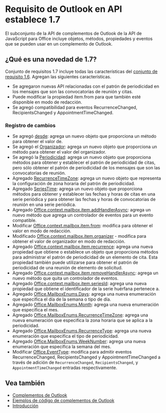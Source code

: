 # <a name="outlook-add-in-api-requirement-set-17"></a>Requisito de Outlook en API establece 1.7

El subconjunto de la API de complementos de Outlook de la API de JavaScript para Office incluye objetos, métodos, propiedades y eventos que se pueden usar en un complemento de Outlook.

## <a name="whats-new-in-17"></a>¿Qué es una novedad de 1.7?

Conjunto de requisitos 1.7 incluye todas las características del [conjunto de requisito 1.6](../requirement-set-1.6/outlook-requirement-set-1.6.md). Agregan las siguientes características.

- Se agregaron nuevas API relacionadas con el patrón de periodicidad en los mensajes que son las convocatorias de reunión y citas.
- Puede modificar la propiedad item.from para que también esté disponible en modo de redacción.
- Se agregó compatibilidad para eventos RecurrenceChanged, RecipientsChanged y AppointmentTimeChanged.

### <a name="change-log"></a>Registro de cambios

- Se agregó [desde](/javascript/api/outlook_1_7/office.from): agrega un nuevo objeto que proporciona un método para obtener el valor de.
- Se agregó el [Organizador](/javascript/api/outlook_1_7/office.organizer): agrega un nuevo objeto que proporciona un método para obtener el valor del organizador.
- Se agregó la [Periodicidad](/javascript/api/outlook_1_7/office.recurrence): agrega un nuevo objeto que proporciona métodos para obtener y establecer el patrón de periodicidad de citas, pero sólo obtener el patrón de periodicidad de los mensajes que son las convocatorias de reunión.
- Agregado [RecurrenceTimeZone](/javascript/api/outlook_1_7/office.recurrencetimezone): agrega un nuevo objeto que representa la configuración de zona horaria del patrón de periodicidad.
- Agregado [SeriesTime](/javascript/api/outlook_1_7/office.seriestime): agrega un nuevo objeto que proporciona métodos para obtener y establecer las fechas y horas de citas en una serie periódica y para obtener las fechas y horas de convocatorias de reunión en una serie periódica.
- Agregado [Office.context.mailbox.item.addHandlerAsync](office.context.mailbox.item.md#addhandlerasynceventtype-handler-options-callback): agrega un nuevo método que agrega un controlador de eventos para un evento compatible.
- Modificar [Office.context.mailbox.item.from](office.context.mailbox.item.md#from-emailaddressdetailsjavascriptapioutlook17officeemailaddressdetailsfromjavascriptapioutlook17officefrom): modifica para obtener el valor en modo de redacción.
- Modificado [Office.context.mailbox.item.organizer](office.context.mailbox.item.md#organizer-emailaddressdetailsjavascriptapioutlook17officeemailaddressdetailsorganizerjavascriptapioutlook17officeorganizer) - modifica para obtener el valor de organizador en modo de redacción.
- Agregado [Office.context.mailbox.item.recurrence](office.context.mailbox.item.md#nullable-recurrence-recurrencejavascriptapioutlook17officerecurrence): agrega una nueva propiedad que obtiene o establece un objeto que proporciona métodos para administrar el patrón de periodicidad de un elemento de cita. Esta propiedad también puede utilizarse para obtener el patrón de periodicidad de una reunión de elemento de solicitud.
- Agregado [Office.context.mailbox.item.removeHandlerAsync](office.context.mailbox.item.md#removehandlerasynceventtype-handler-options-callback): agrega un nuevo método que quita un controlador de eventos.
- Agregado [Office.context.mailbox.item.seriesId](office.context.mailbox.item.md#nullable-seriesid-string): agrega una nueva propiedad que obtiene el identificador de la serie huérfana pertenece a.
- Agregado [Office.MailboxEnums.Days](/javascript/api/outlook_1_7/office.mailboxenums.days): agrega una nueva enumeración que especifica el día de la semana o tipo de día.
- Agregado [Office.MailboxEnums.Month](/javascript/api/outlook_1_7/office.mailboxenums.month): agrega una nueva enumeración que especifica el mes.
- Agregado [Office.MailboxEnums.RecurrenceTimeZone](/javascript/api/outlook_1_7/office.mailboxenums.recurrencetimezone): agrega una nueva enumeración que especifica la zona horaria que se aplica a la periodicidad.
- Agregado [Office.MailboxEnums.RecurrenceType](/javascript/api/outlook_1_7/office.mailboxenums.recurrencetype): agrega una nueva enumeración que especifica el tipo de periodicidad.
- Agregado [Office.MailboxEnums.WeekNumber](/javascript/api/outlook_1_7/office.mailboxenums.weeknumber): agrega una nueva enumeración que especifica la semana del mes.
- Modificar [Office.EventType](/javascript/api/office/office.eventtype): modifica para admitir eventos RecurrenceChanged, RecipientsChanged y AppointmentTimeChanged a través de adición de `RecurrenceChanged`, `RecipientsChanged`, y `AppointmentTimeChanged` entradas respectivamente.

## <a name="see-also"></a>Vea también

- [Complementos de Outlook](https://docs.microsoft.com/outlook/add-ins/)
- [Ejemplos de código de complementos de Outlook](https://developer.microsoft.com/outlook/gallery/?filterBy=Outlook,Samples,Add-ins)
- [Introducción](https://docs.microsoft.com/outlook/add-ins/quick-start)